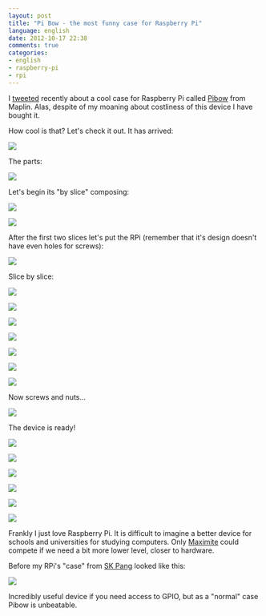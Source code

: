 ```yaml
---
layout: post
title: "Pi Bow - the most funny case for Raspberry Pi"
language: english
date: 2012-10-17 22:38
comments: true
categories: 
- english
- raspberry-pi
- rpi
---
```

I [tweeted][begoon] recently about a cool case for Raspberry Pi called 
[Pibow][] from Maplin. Alas, despite of my moaning about costliness of this device I have bought it.

[begoon]: https://twitter.com/begoon
[Pibow]: http://www.maplin.co.uk/pibow-colour-raspberry-pi-case-652812

How cool is that? Let's check it out. It has arrived:

![](/images/blog/raspberry-pi/pi-bow/IMG_1130.JPG)

The parts:

![](/images/blog/raspberry-pi/pi-bow/IMG_1102.JPG)

Let's begin its "by slice" composing:

![](/images/blog/raspberry-pi/pi-bow/IMG_1113.JPG)

![](/images/blog/raspberry-pi/pi-bow/IMG_1114.JPG)

After the first two slices let's put the RPi (remember that it's design
doesn't have even holes for screws):

![](/images/blog/raspberry-pi/pi-bow/IMG_1115.JPG)

Slice by slice:

![](/images/blog/raspberry-pi/pi-bow/IMG_1116.JPG)

![](/images/blog/raspberry-pi/pi-bow/IMG_1117.JPG)

![](/images/blog/raspberry-pi/pi-bow/IMG_1118.JPG)

![](/images/blog/raspberry-pi/pi-bow/IMG_1119.JPG)

![](/images/blog/raspberry-pi/pi-bow/IMG_1120.JPG)

![](/images/blog/raspberry-pi/pi-bow/IMG_1121.JPG)

![](/images/blog/raspberry-pi/pi-bow/IMG_1122.JPG)

Now screws and nuts...

![](/images/blog/raspberry-pi/pi-bow/IMG_1123.JPG)

The device is ready!

![](/images/blog/raspberry-pi/pi-bow/IMG_1124.JPG)

![](/images/blog/raspberry-pi/pi-bow/IMG_1125.JPG)

![](/images/blog/raspberry-pi/pi-bow/IMG_1126.JPG)

![](/images/blog/raspberry-pi/pi-bow/IMG_1127.JPG)

![](/images/blog/raspberry-pi/pi-bow/IMG_1128.JPG)

![](/images/blog/raspberry-pi/pi-bow/IMG_1129.JPG)

Frankly I just love Raspberry Pi. It is difficult to imagine a better device
for schools and universities for studying computers. Only [Maximite][] could
compete if we need a bit more lower level, closer to hardware.

[Maximite]: /blog/english/2012/01/19/maximite-kit/

Before my RPi's "case" from [SK Pang][] looked like this:

![](/images/blog/raspberry-pi/pi-bow/IMG_1103.JPG)

Incredibly useful device if you need access to GPIO, but as a "normal" case
Pibow is unbeatable.

[SK Pang]: http://www.skpang.co.uk/catalog/starter-kita-for-raspberry-pi-pi-not-include-p-1070.html
